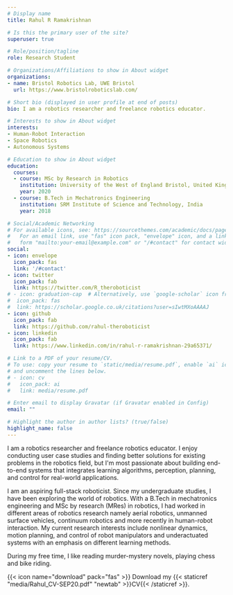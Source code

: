 ```yaml
---
# Display name
title: Rahul R Ramakrishnan

# Is this the primary user of the site?
superuser: true

# Role/position/tagline
role: Research Student

# Organizations/Affiliations to show in About widget
organizations:
- name: Bristol Robotics Lab, UWE Bristol
  url: https://www.bristolroboticslab.com/

# Short bio (displayed in user profile at end of posts)
bio: I am a robotics researcher and freelance robotics educator. 

# Interests to show in About widget
interests:
- Human-Robot Interaction
- Space Robotics
- Autonomous Systems

# Education to show in About widget
education:
  courses:
  - course: MSc by Research in Robotics
    institution: University of the West of England Bristol, United Kingdom
    year: 2020
  - course: B.Tech in Mechatronics Engineering
    institution: SRM Institute of Science and Technology, India
    year: 2018

# Social/Academic Networking
# For available icons, see: https://sourcethemes.com/academic/docs/page-builder/#icons
#   For an email link, use "fas" icon pack, "envelope" icon, and a link in the
#   form "mailto:your-email@example.com" or "/#contact" for contact widget.
social:
- icon: envelope
  icon_pack: fas
  link: '/#contact'
- icon: twitter
  icon_pack: fab
  link: https://twitter.com/R_theroboticist
# - icon: graduation-cap  # Alternatively, use `google-scholar` icon from `ai` icon pack
#  icon_pack: fas
#  link: https://scholar.google.co.uk/citations?user=sIwtMXoAAAAJ
- icon: github
  icon_pack: fab
  link: https://github.com/rahul-theroboticist
- icon: linkedin
  icon_pack: fab
  link: https://www.linkedin.com/in/rahul-r-ramakrishnan-29a65371/

# Link to a PDF of your resume/CV.
# To use: copy your resume to `static/media/resume.pdf`, enable `ai` icons in `params.toml`, 
# and uncomment the lines below.
# - icon: cv
#   icon_pack: ai
#   link: media/resume.pdf

# Enter email to display Gravatar (if Gravatar enabled in Config)
email: ""

# Highlight the author in author lists? (true/false)
highlight_name: false
---
```


I am a robotics researcher and freelance robotics educator. I enjoy conducting user case studies and finding better solutions for existing problems in the robotics field, but I'm most passionate about building end-to-end systems that integrates learning algorithms, perception, planning, and control for real-world applications. 

I am an aspiring full-stack roboticist. Since my undergraduate studies, I have been exploring the world of robotics. With a B.Tech in mechatronics engineering and MSc by research (MRes) in robotics, I had worked in different areas of robotics research namely aerial robotics, unmanned surface vehicles, continuum robotics and more recently in human-robot interaction. My current research interests include nonlinear dynamics, motion planning, and control of robot manipulators and underactuated systems with an emphasis on different learning methods.      

During my free time, I like reading murder-mystery novels, playing chess and bike riding. 

{{< icon name="download" pack="fas" >}} Download my {{< staticref "media/Rahul_CV-SEP20.pdf" "newtab" >}}CV{{< /staticref >}}.
